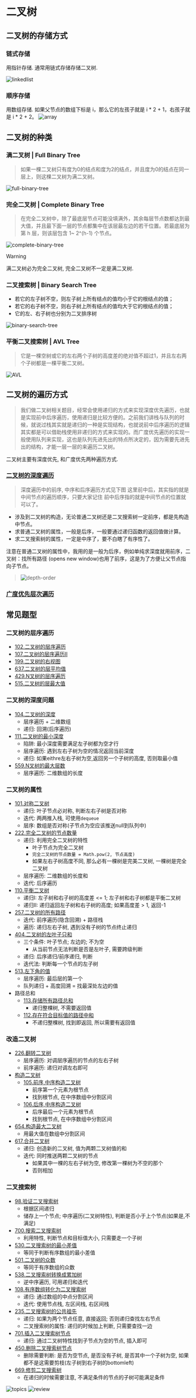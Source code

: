 # 二叉树

## 二叉树的存储方式

### 链式存储

用指针存储. 通常用链式存储存储二叉树.

![linkedlist](../static/img/binary-tree/linkedlist-store.png)

### 顺序存储

用数组存储. 如果父节点的数组下标是 i，那么它的左孩子就是 i * 2 + 1，右孩子就是 i * 2 + 2。
![array](../static/img/binary-tree/array-store.png)

## 二叉树的种类

### 满二叉树 | Full Binary Tree

> 如果一棵二叉树只有度为0的结点和度为2的结点，并且度为0的结点在同一层上，则这棵二叉树为满二叉树。

![full-binary-tree](../static/img/binary-tree/full-binary-tree.png)


### 完全二叉树 | Complete Binary Tree

> 在完全二叉树中，除了最底层节点可能没填满外，其余每层节点数都达到最大值，并且最下面一层的节点都集中在该层最左边的若干位置。若最底层为第 h 层，则该层包含 1~ 2^(h-1)  个节点。

![complete-binary-tree](../static/img/binary-tree/complete-binary-tree.png)

> [!WARNING]
> 满二叉树必为完全二叉树, 完全二叉树不一定是满二叉树.

### 二叉搜索树 | Binary Search Tree

* 若它的左子树不空，则左子树上所有结点的值均小于它的根结点的值；
* 若它的右子树不空，则右子树上所有结点的值均大于它的根结点的值；
* 它的左、右子树也分别为二叉排序树

![binary-search-tree](../static/img/binary-tree/binary-search-tree.png)


### 平衡二叉搜索树 | AVL Tree

> 它是一棵空树或它的左右两个子树的高度差的绝对值不超过1，并且左右两个子树都是一棵平衡二叉树。

![AVL](../static/img/binary-tree/avl.png)


## 二叉树的遍历方式
> 我们做二叉树相关题目，经常会使用递归的方式来实现深度优先遍历，也就是实现前中后序遍历，使用递归是比较方便的。之前我们讲栈与队列的时候，就说过栈其实就是递归的一种是实现结构，也就说前中后序遍历的逻辑其实都是可以借助栈使用非递归的方式来实现的。而广度优先遍历的实现一般使用队列来实现，这也是队列先进先出的特点所决定的，因为需要先进先出的结构，才能一层一层的来遍历二叉树。

二叉树主要有深度优先, 和广度优先两种遍历方式.

### [二叉树的深度遍历](./dfs.md)
> 深度遍历中的前序, 中序和后序遍历方式见下图
> 这里前中后，其实指的就是中间节点的遍历顺序，只要大家记住 前中后序指的就是中间节点的位置就可以了。

* 涉及到二叉树的构造，无论普通二叉树还是二叉搜索树一定前序，都是先构造中节点。
* 求普通二叉树的属性，一般是后序，一般要通过递归函数的返回值做计算。
* 求二叉搜索树的属性，一定是中序了，要不白瞎了有序性了。

注意在普通二叉树的属性中，我用的是一般为后序，例如单纯求深度就用前序，二叉树：找所有路径 (opens new window)也用了前序，这是为了方便让父节点指向子节点。

> ![depth-order](../static/img/binary-tree/depth-order.png)

### [广度优先层次遍历](./level-order/README.md)

## 常见题型

### 二叉树的层序遍历

* [102.二叉树的层序遍历](./level-order/102/)
* [107.二叉树的层序遍历II](./level-order/107/)
* [199.二叉树的右视图](./level-order/199/)
* [637.二叉树的层平均值](./level-order/637/)
* [429.N叉树的层序遍历](./level-order/429/)
* [515.二叉树的层最大值](./level-order/515/)


### 二叉树的深度问题 
* [104.二叉树的深度](./level-order/104/) 
    * 层序遍历 + 二维数组
    * 递归: 回溯(后序遍历)
* [111.二叉树的最小深度](./level-order/111/)
    * 陷阱: 最小深度需要满足左子树都为空才行
    * 层序遍历: 遇到左右子树为空的情况返回当前深度
    * 递归: 如果eithre左右子树为空,返回另一个子树的高度, 否则取最小值
* [559.N叉树的最大层数](./level-order/559/)
    * 层序遍历: 二维数组的长度

### 二叉树的属性
* [101.对称二叉树](./isSymmetric/README.md)
    * 递归: 叶子节点必对称, 判断左右子树是否对称
    * 迭代: 两两推入栈, 可使用`dequeue`
    * 层序: 数组是否对称(子节点为空应该推送null到队列中)
* [222.完全二叉树的节点数量](./countNodes/README.md)
    * 递归: 利用完全二叉树的特性
      * 叶子节点为完全二叉树
      * `完全二叉树的节点数量 = Math.pow(2, 节点高度)`
      * 如果左右子树高度不同, 那么必有一棵树是完美二叉树, 一棵树是完全二叉树
    * 层序遍历: 二维数组的长度和
    * 迭代: 后序遍历
* [110.平衡二叉树](./isBalance/README.md)
    * 递归I: 左子树和右子树的高度差 <= 1; 左子树和右子树都是平衡二叉树
    * 递归II: 递归返回左子树和右子树的高度; 如果高度差 > 1, 返回-1
* [257.二叉树的所有路径](./binary-tree-paths/README.md)
    * 迭代: 前序遍历(隐含回溯) + 路径栈 
    * 遍历: 递归左右子树, 遇到没有子树的节点终止递归
* [404.二叉树的左叶子只和](./sum-of-left-leaves/README.md)
    * 三个条件: 叶子节点; 左边的; 不为空
      * 从当前节点无法判断是否是左叶子, 需要跨级判断 
    * 递归: 后序递归/前序递归, 判断 
    * 迭代法: 判断每一个节点的左子树
* [513.左下角的值](./bottom-left-tree/)
    * 层序遍历: 最后层的第一个
    * 队列递归 + 高度回溯 = 找最深处左边的值
* 路径总和 
    * [113.存储所有路径总和](./pathSum/)
      * 递归整棵树, 不需要返回值
    * [112.存在符合目标值的路径中和](./hasPathSum/)
      * 不递归整棵树, 找到即返回, 所以需要有返回值

### 改造二叉树 
* [226.翻转二叉树](./invertTree/)
   * 层序遍历: 对调层序遍历的节点的左右子树
   * 前序遍历: 递归对调左右即可
* [构造二叉树](./contruct-binary-tree/README.md)
   * [105.前序,中序构造二叉树](./contruct-binary-tree/105/)
     * 前序第一个元素为根节点 
     * 找到根节点, 在中序数组中分割区间
   * [106.后序,中序构造二叉树](./contruct-binary-tree/106/)
     * 后序最后一个元素为根节点 
     * 找到根节点, 在中序数组中分割区间
* [654.构造最大二叉树](./max-binary-tree/)
   * 用最大值在数组中分割区间 
* [617.合并二叉树](./merge-tree/)
   * 递归: 创造新的二叉树, 值为两颗二叉树值的和
   * 迭代: 同时推送两颗二叉树的节点
      * 如果其中一棵的左右子树为空, 修改第一棵树为不空的那个
      * 否则相加

### 二叉搜索树

* [98.验证二叉搜索树](./isValidBST/README.md)
  * 根据区间递归
  * 储存上一个节点; 中序遍历(二叉树特性), 判断是否小于上个节点(如果是,不满足)
* [700.搜索二叉搜索树](./searchBST/)
  * 利用特性, 判断节点和目标值大小, 只需要走一个子树
* [530.二叉搜索树的最小差值](./minimal-difference-bst/)
  * 等同于判断有序数组的最小差值
* [501.二叉树的众数](./modeBST/)
  * 等同于有序数组的众数
* [538.二叉搜索树转换成累加树](./convert-bst/)
  * 逆中序遍历, 可用递归和迭代
* [108.有序数组转化为二叉搜索树](./sortedArrayToBST/)
  * 递归: 通过数组的中点分割区间
  * 迭代: 使用节点栈, 左区间栈, 右区间栈
* [235.二叉搜索树的公共祖先](./lowest-common-ancestor/)
  * 递归: 如果为两个节点任意, 直接返回; 否则递归查找左右节点
  * 二叉搜索树的属性: 递归的时候加上判断, 只需要查找一边
* [701.插入二叉搜索树节点](./insert-bst/) 
  * 递归: 通过二叉树特性找到子节点为空的节点, 插入即可
* [450.删除二叉搜索树节点](./delete-bst/)
  * 删除需要判断: 是否为空节点, 是否没有子树, 是否其中一个子树为空, 如果都不是这需要剪枝(左子树到右子树的bottomleft)
* [669.修剪二叉搜索树](./trim-bst/)
  * 在递归的时候需要注意, 不满足条件的节点的子树可能满足条件

![topics](../static/img/binary-tree/topics.png)
![review](../static/img/binary-tree/review.png)
